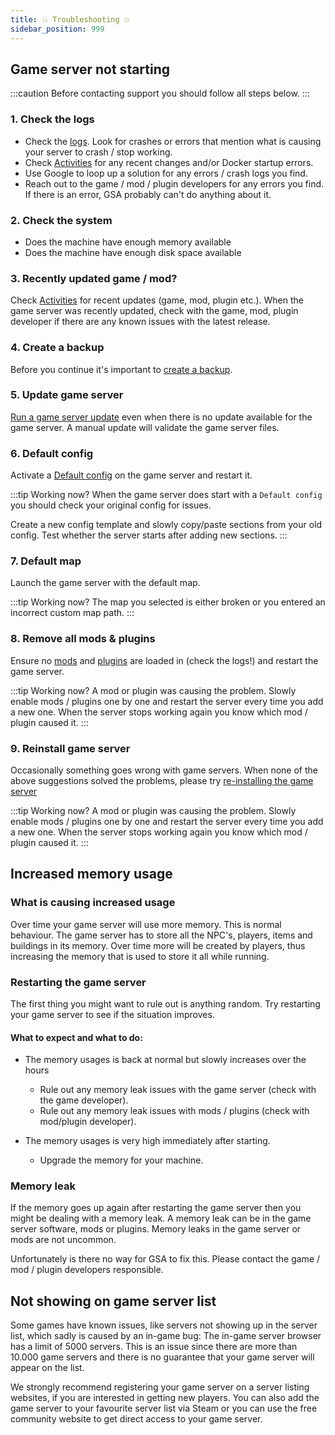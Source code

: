 ```yaml
---
title: 💥 Troubleshooting 💥
sidebar_position: 999
---
```


## Game server not starting

:::caution
Before contacting support you should follow all steps below.
:::

### 1. Check the logs
- Check the [logs](/dashboard/game_servers/getting_started#logs). Look for crashes or errors that mention what is causing your server to crash / stop working.
- Check [Activities](/dashboard/game_servers/getting_started#activity) for any recent changes and/or Docker startup errors.
- Use Google to loop up a solution for any errors / crash logs you find.
- Reach out to the game / mod / plugin developers for any errors you find. If there is an error, GSA probably can't do anything about it.


### 2. Check the system
- Does the machine have enough memory available
- Does the machine have enough disk space available

### 3. Recently updated game / mod?
Check [Activities](/dashboard/game_servers/getting_started#activity) for recent updates (game, mod, plugin etc.). When the game server was recently updated, check with the game, mod, plugin developer if there are any known issues with the latest release.

### 4. Create a backup
Before you continue it's important to [create a backup](/dashboard/game_servers/backups#create-manual-backup).

### 5. Update game server
[Run a game server update](/dashboard/game_servers/getting_started#controls) even when there is no update available for the game server. A manual update will validate the game server files.

### 6. Default config
Activate a [Default config](/dashboard/game_servers/config_templates#default-configs) on the game server and restart it.

:::tip Working now?
When the game server does start with a `Default config` you should check your original config for issues.

Create a new config template and slowly copy/paste sections from your old config. Test whether the server starts after adding new sections.
:::

### 7. Default map
Launch the game server with the default map.

:::tip Working now?
The map you selected is either broken or you entered an incorrect custom map path.
:::

### 8. Remove all mods & plugins
Ensure no [mods](/dashboard/game_servers/mods_plugins#update--delete) and [plugins](/dashboard/game_servers/mods_plugins#manage-plugins) are loaded in (check the logs!) and restart the game server.

:::tip Working now?
A mod or plugin was causing the problem. Slowly enable mods / plugins one by one and restart the server every time you add a new one. When the server stops working again you know which mod / plugin caused it.
:::

### 9. Reinstall game server
Occasionally something goes wrong with game servers. When none of the above suggestions solved the problems, please try [re-installing the game server](/dashboard/game_servers/getting_started/#re-install)

:::tip Working now?
A mod or plugin was causing the problem. Slowly enable mods / plugins one by one and restart the server every time you add a new one. When the server stops working again you know which mod / plugin caused it.
:::


## Increased memory usage

### What is causing increased usage
Over time your game server will use more memory. This is normal behaviour. The game server has to store all the NPC's, players, items and buildings in its memory. Over time more will be created by players, thus increasing the memory that is used to store it all while running.

### Restarting the game server
The first thing you might want to rule out is anything random. Try restarting your game server to see if the situation improves.

#### What to expect and what to do:

- The memory usages is back at normal but slowly increases over the hours
   - Rule out any memory leak issues with the game server (check with the game developer).
   - Rule out any memory leak issues with mods / plugins (check with mod/plugin developer).

- The memory usages is very high immediately after starting.
   - Upgrade the memory for your machine.

### Memory leak
If the memory goes up again after restarting the game server then you might be dealing with a memory leak. A memory leak can be in the game server software, mods or plugins.
Memory leaks in the game server or mods are not uncommon. 

Unfortunately is there no way for GSA to fix this. Please contact the game / mod / plugin developers responsible.

## Not showing on game server list
Some games have known issues, like servers not showing up in the server list, which sadly is caused by an in-game bug: The in-game server browser has a limit of 5000 servers. This is an issue since there are more than 10.000 game servers and there is no guarantee that your game server will appear on the list.

We strongly recommend registering your game server on a server listing websites, if you are interested in getting new players.
You can also add the game server to your favourite server list via Steam or you can use the free community website to get direct access to your game server.